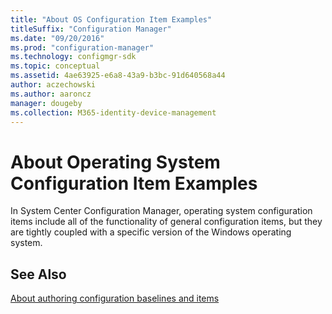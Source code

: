 ```yaml
---
title: "About OS Configuration Item Examples"
titleSuffix: "Configuration Manager"
ms.date: "09/20/2016"
ms.prod: "configuration-manager"
ms.technology: configmgr-sdk
ms.topic: conceptual
ms.assetid: 4ae63925-e6a8-43a9-b3bc-91d640568a44
author: aczechowski
ms.author: aaroncz
manager: dougeby
ms.collection: M365-identity-device-management
---
```

# About Operating System Configuration Item Examples
In System Center Configuration Manager, operating system configuration items include all of the functionality of general configuration items, but they are tightly coupled with a specific version of the Windows operating system.  

## See Also  
[About authoring configuration baselines and items](/sccm/develop/compliance/about-authoring-configuration-baselines-and-configuration-items)
